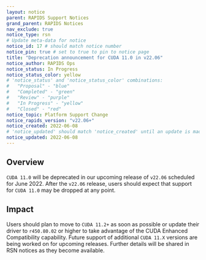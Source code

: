 ```yaml
---
layout: notice
parent: RAPIDS Support Notices
grand_parent: RAPIDS Notices
nav_exclude: true
notice_type: rsn
# Update meta-data for notice
notice_id: 17 # should match notice number
notice_pin: true # set to true to pin to notice page
title: "Deprecation announcement for CUDA 11.0 in v22.06"
notice_author: RAPIDS Ops
notice_status: In Progress
notice_status_color: yellow
# 'notice_status' and 'notice_status_color' combinations:
#   "Proposal" - "blue"
#   "Completed" - "green"
#   "Review" - "purple"
#   "In Progress" - "yellow"
#   "Closed" - "red"
notice_topic: Platform Support Change
notice_rapids_version: "v22.06+"
notice_created: 2022-06-08
# 'notice_updated' should match 'notice_created' until an update is made
notice_updated: 2022-06-08
---
```


## Overview

`CUDA 11.0` will be deprecated in our upcoming release of `v22.06`
scheduled for June 2022. After the `v22.06` release, users should expect 
that support for `CUDA 11.0` may be dropped at any point.

## Impact

Users should plan to move to `CUDA 11.2+` as soon as possible or update their driver 
to `r450.80.02` or higher to take advantage of the CUDA Enhanced Compatibility capability. Future
support of additional `CUDA 11.X` versions are being worked on for upcoming
releases. Further details will be shared in RSN notices as they become
available.
